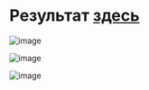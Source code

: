 # Результат [здесь](https://obscure-tribble-wjj9jqpw54536r7-8000.app.github.dev)

![image](https://github.com/Ai10o/testrnds/assets/91592355/a5784446-02be-4572-acb0-6124aa245ab3)

![image](https://github.com/Ai10o/testrnds/assets/91592355/928d1c77-047b-449c-aed0-cd7806e59f95)

![image](https://github.com/Ai10o/testrnds/assets/91592355/8b429bd5-9ed1-4eb6-b743-f1fdd216427f)
